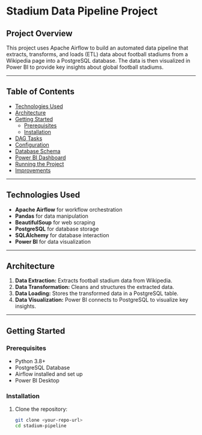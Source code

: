 # Stadium Data Pipeline Project  

## Project Overview  
This project uses Apache Airflow to build an automated data pipeline that extracts, transforms, and loads (ETL) data about football stadiums from a Wikipedia page into a PostgreSQL database. The data is then visualized in Power BI to provide key insights about global football stadiums.

---

## Table of Contents  
- [Technologies Used](#technologies-used)  
- [Architecture](#architecture)  
- [Getting Started](#getting-started)  
  - [Prerequisites](#prerequisites)  
  - [Installation](#installation)  
- [DAG Tasks](#dag-tasks)  
- [Configuration](#configuration)  
- [Database Schema](#database-schema)  
- [Power BI Dashboard](#power-bi-dashboard)  
- [Running the Project](#running-the-project)  
- [Improvements](#improvements)  

---

## Technologies Used  
- **Apache Airflow** for workflow orchestration  
- **Pandas** for data manipulation  
- **BeautifulSoup** for web scraping  
- **PostgreSQL** for database storage  
- **SQLAlchemy** for database interaction  
- **Power BI** for data visualization  

---

## Architecture  
1. **Data Extraction:** Extracts football stadium data from Wikipedia.  
2. **Data Transformation:** Cleans and structures the extracted data.  
3. **Data Loading:** Stores the transformed data in a PostgreSQL table.  
4. **Data Visualization:** Power BI connects to PostgreSQL to visualize key insights.

---

## Getting Started  

### Prerequisites  
- Python 3.8+  
- PostgreSQL Database  
- Airflow installed and set up  
- Power BI Desktop  

### Installation  
1. Clone the repository:  
   ```bash
   git clone <your-repo-url>
   cd stadium-pipeline


